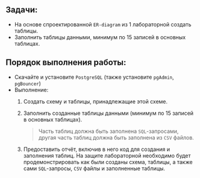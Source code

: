 ## Задачи:

- На основе спроектированной `ER-diagram` из 1 лабораторной создать таблицы.
- Заполнить таблицы данными, минимум по 15 записей в основных таблицах.

## Порядок выполнения работы:

- Скачайте и установите `PostgreSQL` (также установите `pgAdmin`, `pgBouncer`)
- Выполнение:
    1. Создать схему и таблицы, принадлежащие этой схеме.
    2. Заполнить созданные таблицы данными (минимум по 15 записей в основных
       таблицах).
       > Часть таблиц должна быть заполнена `SQL`-запросами, другая часть таблиц должна быть заполнена из `CSV` файлов.

    3. Предоставить отчёт, включив в него код для создания и заполнения таблиц.
       На защите лабораторной необходимо будет продемонстрировать как были созданы
       схема, таблицы, а также сами `SQL`-запросы, `CSV` файлы и заполненные таблицы.